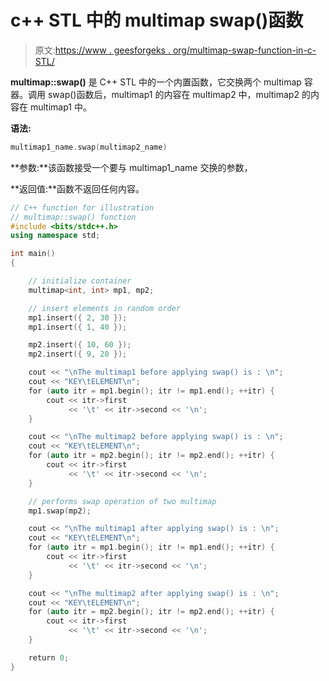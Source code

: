 # c++ STL 中的 multimap swap()函数

> 原文:[https://www . geesforgeks . org/multimap-swap-function-in-c-STL/](https://www.geeksforgeeks.org/multimap-swap-function-in-c-stl/)

**multimap::swap()** 是 C++ STL 中的一个内置函数，它交换两个 multimap 容器。调用 swap()函数后，multimap1 的内容在 multimap2 中，multimap2 的内容在 multimap1 中。

**语法:**

```cpp
multimap1_name.swap(multimap2_name)
```

**参数:**该函数接受一个要与 multimap1_name 交换的参数，

**返回值:**函数不返回任何内容。

```cpp
// C++ function for illustration
// multimap::swap() function
#include <bits/stdc++.h>
using namespace std;

int main()
{

    // initialize container
    multimap<int, int> mp1, mp2;

    // insert elements in random order
    mp1.insert({ 2, 30 });
    mp1.insert({ 1, 40 });

    mp2.insert({ 10, 60 });
    mp2.insert({ 9, 20 });

    cout << "\nThe multimap1 before applying swap() is : \n";
    cout << "KEY\tELEMENT\n";
    for (auto itr = mp1.begin(); itr != mp1.end(); ++itr) {
        cout << itr->first
             << '\t' << itr->second << '\n';
    }

    cout << "\nThe multimap2 before applying swap() is : \n";
    cout << "KEY\tELEMENT\n";
    for (auto itr = mp2.begin(); itr != mp2.end(); ++itr) {
        cout << itr->first
             << '\t' << itr->second << '\n';
    }

    // performs swap operation of two multimap
    mp1.swap(mp2);

    cout << "\nThe multimap1 after applying swap() is : \n";
    cout << "KEY\tELEMENT\n";
    for (auto itr = mp1.begin(); itr != mp1.end(); ++itr) {
        cout << itr->first
             << '\t' << itr->second << '\n';
    }

    cout << "\nThe multimap2 after applying swap() is : \n";
    cout << "KEY\tELEMENT\n";
    for (auto itr = mp2.begin(); itr != mp2.end(); ++itr) {
        cout << itr->first
             << '\t' << itr->second << '\n';
    }

    return 0;
}
```